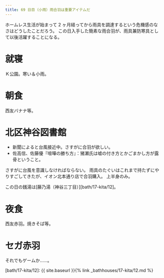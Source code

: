 ```yaml
---
title: 69 日目（小雨）雨合羽は重要アイテムだ
---
```


ホームレス生活が始まって 2 ヶ月経ってから雨具を調達するという危機感のなさはどうしたことだろう。
この日入手した簡素な雨合羽が、雨具兼防寒具として以後活躍することになる。

# 就寝

Ｋ公園。寒い＆小雨。

# 朝食

西友バナナ等。

# 北区神谷図書館

* 新聞によると台風接近中。さすがに合羽が欲しい。
* 佐高信、佐藤優『喧嘩の勝ち方』：猪瀬氏は嘘の付き方とかごまかし方が露骨ということ。

さすがに台風を意識しなければならない。
雨具のたぐいはこれまで持たずにやりすごしてきたが、イオン北本通り店で合羽購入。
上半身のみ。

この日の銭湯は[藤乃湯（神谷三丁目）][bath/17-kita/12]。

# 夜食

西友赤羽。焼きそば等。

# セガ赤羽

それでもゲームか……。

[bath/17-kita/12]: {{ site.baseurl }}{% link _bathhouses/17-kita/12.md %}
